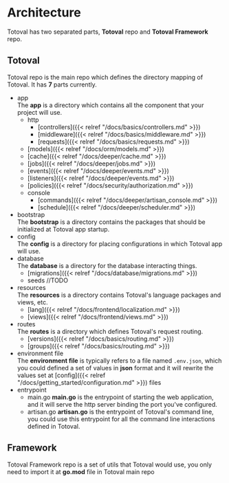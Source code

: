 # Architecture
Totoval has two separated parts, **Totoval** repo and **Totoval Framework** repo.

## Totoval
Totoval repo is the main repo which defines the directory mapping of Totoval. It has **7** parts currently.

* app  
    The **app** is a directory which contains all the component that your project will use.
    * http  
        * [controllers]({{< relref "/docs/basics/controllers.md" >}})
        * [middleware]({{< relref "/docs/basics/middleware.md" >}})
        * [requests]({{< relref "/docs/basics/requests.md" >}})
    * [models]({{< relref "/docs/orm/models.md" >}})
    * [cache]({{< relref "/docs/deeper/cache.md" >}})
    * [jobs]({{< relref "/docs/deeper/jobs.md" >}})
    * [events]({{< relref "/docs/deeper/events.md" >}})
    * [listeners]({{< relref "/docs/deeper/events.md" >}})
    * [policies]({{< relref "/docs/security/authorization.md" >}})
    * console
        * [commands]({{< relref "/docs/deeper/artisan_console.md" >}})  
        * [schedule]({{< relref "/docs/deeper/scheduler.md" >}})
* bootstrap  
    The **bootstrap** is a directory contains the packages that should be initialized at Totoval app startup.
* config  
    The **config** is a directory for placing configurations in which Totoval app will use.
* database  
    The **database** is a directory for the database interacting things.
    * [migrations]({{< relref "/docs/database/migrations.md" >}}) 
    * seeds //TODO
* resources  
    The **resources** is a directory contains Totoval's language packages and views, etc.
    * [lang]({{< relref "/docs/frontend/localization.md" >}})
    * [views]({{< relref "/docs/frontend/views.md" >}})
* routes  
    The **routes** is a directory which defines Totoval's request routing.
    * [versions]({{< relref "/docs/basics/routing.md" >}})
    * [groups]({{< relref "/docs/basics/routing.md" >}})
* environment file  
    The **environment file** is typically refers to a file named `.env.json`, which you could defined a set of values in **json** format and it will rewrite the values set at [config]({{< relref "/docs/getting_started/configuration.md" >}}) files
* entrypoint  
    * main.go
        **main.go** is the entrypoint of starting the web application, and it will serve the http server binding the port you've configured.
    * artisan.go
        **artisan.go** is the entrypoint of Totoval's command line, you could use this entrypoint for all the command line interactions defined in Totoval.

## Framework
Totoval Framework repo is a set of utils that Totoval would use, you only need to import it at **go.mod** file in Totoval main repo